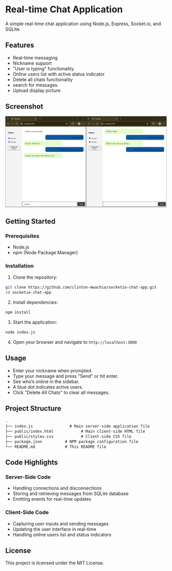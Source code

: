 # Real-time Chat Application

A simple real-time chat application using Node.js, Express, Socket.io, and SQLite.

## Features

- Real-time messaging
- Nickname support
- "User is typing" functionality
- Online users list with active status indicator
- Delete all chats functionality
- search for messages.
- Upload display picture.

## Screenshot

![Chat Application Screenshot](assets/Screenshot.png)

## Getting Started

### Prerequisites

- Node.js
- npm (Node Package Manager)

### Installation

1. Clone the repository:

```bash
git clone https://github.com/clinton-mwachia/socketio-chat-app.git
cd socketio-chat-app
```

2. Install dependencies:

```bash
npm install
```

3. Start the application:

```bash
node index.js
```

4. Open your browser and navigate to `http://localhost:3000`

## Usage

- Enter your nickname when prompted.
- Type your message and press "Send" or hit enter.
- See who’s online in the sidebar.
- A blue dot indicates active users.
- Click "Delete All Chats" to clear all messages.

## Project Structure

```plaintext
.
├── index.js                # Main server-side application file
├── public/index.html            # Main client-side HTML file
├── public/styles.css            # Client-side CSS file
├── package.json          # NPM package configuration file
└── README.md             # This README file
```

## Code Highlights

### Server-Side Code

- Handling connections and disconnections
- Storing and retrieving messages from SQLite database
- Emitting events for real-time updates

### Client-Side Code

- Capturing user inputs and sending messages
- Updating the user interface in real-time
- Handling online users list and status indicators

## License

This project is licensed under the MIT License.


